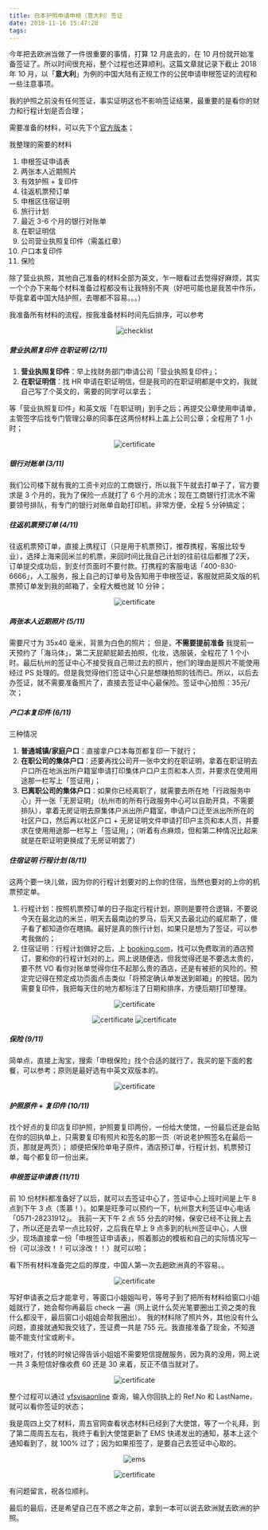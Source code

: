 ```yaml
---
title: 白本护照申请申根（意大利）签证
date: 2018-11-16 15:47:28
tags: 
---
```


今年把去欧洲当做了一件很重要的事情，打算 12 月底去的，在 10 月份就开始准备签证了。所以时间很充裕，整个过程也还算顺利。这篇文章就记录下截止 2018 年 10 月，以「**意大利**」为例的中国大陆有正规工作的公民申请申根签证的流程和一些注意事项。

我的护照之前没有任何签证，事实证明这也不影响签证结果，最重要的是看你的财力和行程计划是否合理；

需要准备的材料，可以先下个[官方版本](http://www.vfsglobal.cn/italy/china/Shanghai/chinese/pdf/Checklist-for-Tourism.pdf)；

我整理的需要的材料
1. 申根签证申请表
2. 两张本人近期照片
3. 有效护照 + 复印件
4. 往返机票预订单
5. 申根区住宿证明
6. 旅行计划
7. 最近 3-6 个月的银行对账单
8. 在职证明信
9. 公司营业执照复印件（需盖红章）
10. 户口本复印件
11. 保险

<!--more-->

除了营业执照，其他自己准备的材料全部为英文，乍一眼看过去觉得好麻烦，其实一个个办下来每个材料准备过程都没有让我特别不爽（好吧可能也是我苦中作乐，毕竟拿着中国大陆护照，去哪都不容易。。。）

我准备所有材料的流程，按我准备材料时间先后排序，可以参考

<div align=center>

![checklist](https://timeline229-image.oss-cn-hangzhou.aliyuncs.com/schengen-checklist/checklist.png)

</div>

##### 营业执照复印件 在职证明 (2/11)
1. **营业执照复印件**：早上找财务部门申请公司「营业执照复印件」；
2. **在职证明信**：找 HR 申请在职证明信，但是我司的在职证明都是中文的，我就自己写了个英文的，需要的同学可以拿去；

等「营业执照复印件」和英文版「在职证明」到手之后；再提交公章使用申请单，主管签字后找专门管理公章的同事在这两份材料上盖上公司公章；全程用了 1 小时；

<div align=center>

![certificate](https://timeline229-image.oss-cn-hangzhou.aliyuncs.com/schengen-checklist/certificate.png)

</div>

##### 银行对账单 (3/11)
我们公司楼下就有我的工资卡对应的工商银行，所以我下午就去打单子了，官方要求是 3 个月的，我为了保险一点就打了 6 个月的流水；现在工商银行打流水不需要领号排队，有专门的银行对账单自助打印机，非常方便，全程 5 分钟搞定；

##### 往返机票预订单 (4/11)
往返机票预订单，直接上携程订（只是用于机票预订，推荐携程，客服比较专业），选择上海来回米兰的机票，来回时间比我自己计划的往前往后都推了2天，订单提交成功后，到支付页面时不要付款。打携程的客服电话「400-830-6666」，人工服务，报上自己的订单号及告知用于申根签证，客服就把英文版的机票预订单发到我的邮箱了，全程大概也就 10 分钟；

<div align=center>

![certificate](https://timeline229-image.oss-cn-hangzhou.aliyuncs.com/schengen-checklist/flight-reservation.png)

</div>

##### 两张本人近期照片 (5/11)
需要尺寸为 35x40 毫米，背景为白色的照片；
但是，**不需要提前准备** 
我提前一天预约了「海马体」，第二天屁颠屁颠去拍照，化妆，选服装，全程花了 1 个小时。最后杭州的签证中心不接受我自己带过去的照片，他们的理由是照片不能使用经过 PS 处理的。但是我觉得他们签证中心只是想赚拍照的钱而已。所以，以后去办签证，就不需要准备照片了，直接去签证中心最保险。签证中心拍照：35元/次；

##### 户口本复印件 (6/11)
三种情况
1. **普通城镇/家庭户口**：直接拿户口本每页都复印一下就行；
2. **在职公司的集体户口**：还要再找公司开一张中文的在职证明，拿着在职证明去户口所在地派出所户籍室申请打印集体户口户主页和本人页，并要求在使用用途那一栏写上「签证用」；
3. **已离职公司的集体户口**：如果你已经离职了，就需要去所在地「行政服务中心」开一张「无房证明」（杭州市的所有行政服务中心可以自助开具，不需要排队），拿着无房证明去原集体户派出所户籍室，申请户口迁至派出所所在的社区户口，然后再以社区户口 + 无房证明文件申请打印户主页和本人页，并要求在使用用途那一栏写上「签证用」；（听着有点麻烦，但和第二种情况比起来就是在职证明更换成了无房证明罢了）

##### 住宿证明 行程计划 (8/11)
这两个要一块儿做，因为你的行程计划要对的上你的住宿，当然也要对的上你的机票预定单。
1. 行程计划：按照机票预订单的日子指定行程计划，原则是要符合逻辑，不要说今天在最北边的米兰，明天去最南边的罗马，后天又去最北边的威尼斯了，傻子看了都知道你在瞎搞。最好是真的旅行计划，如果只是想为了签证，可以参考我做的；
2. 住宿证明：行程计划做好之后，上 [booking.com](https://www.booking.com/index.zh-cn.html)，找可以免费取消的酒店预订，要和你的行程计划对的上。网上说随便选，但我觉得还是不要选太贵的，要不然 VO 看你对账单觉得你住不起那么贵的酒店，还是有被拒的风险的。预定完记得在预定成功页面点击类似「将预定确认单发送到邮箱」的按钮。因为需要复印件，我把每天住的地方都标注了日期和排序，方便后期打印整理。

<div align=center>

![certificate](https://timeline229-image.oss-cn-hangzhou.aliyuncs.com/schengen-checklist/ltinerary.png)

</div>

<div align=center>

![certificate](https://timeline229-image.oss-cn-hangzhou.aliyuncs.com/schengen-checklist/booking-confirmation1.png)
![certificate](https://timeline229-image.oss-cn-hangzhou.aliyuncs.com/schengen-checklist/booking-confirmation2.png)

</div>

##### 保险 (9/11)
简单点，直接上淘宝，搜索「申根保险」找个合适的就行了，我买的是下面的套餐，可以参考；原则是最好选有中英文双版本的。

<div align=center>

![certificate](https://timeline229-image.oss-cn-hangzhou.aliyuncs.com/schengen-checklist/Insurance.png)

</div>

##### 护照原件 + 复印件 (10/11)
找个好点的复印店复印护照，护照要复印两份，一份给大使馆，一份最后还是会贴在你的回执单上，只需要复印有照片和签名的那一页（听说老护照签名在最后一页，那就是两页）；
顺便把保险单电子原件，酒店预订单，行程计划，机票预订单，每个都复印一份出来。

##### 申根签证申请表 (11/11)
前 10 份材料都准备好了以后，就可以去签证中心了，签证中心上班时间是上午 8 点到下午 3 点（羡慕！）。如果是旺季可以预约一下，杭州意大利签证中心电话「0571-28231912」。
我前一天下午 2 点 55 分去的时候，保安已经不让我上去了，所以还是去早一点比较好，之后我在早上 9 点多到的杭州签证中心，人很少，现场直接拿一份「申根签证申请表」，照着那边的模板和自己的实际情况写一份（可以涂改！！可以涂改！！）就可以啦；

看下所有材料准备完之后的厚度，中国人第一次去趟欧洲真的不容易。。

<div align=center>

![certificate](https://timeline229-image.oss-cn-hangzhou.aliyuncs.com/schengen-checklist/materials.jpeg)

</div>

写好申请表之后才能拿号，等窗口小姐姐叫号，等号子到了把所有材料给窗口小姐姐就行了，她会帮你再最后 check 一遍（网上说什么荧光笔要圈出工资之类的我什么都没干，最后窗口小姐姐会帮我圈出）。
我的材料除了照片外，其他没有什么问题，直接就通知我交钱了，签证费一共是 755 元。我直接准备了现金，不知道能不能支付宝或刷卡。

哦对了，付钱的时候记得告诉小姐姐不需要短信提醒服务，因为真的没用，网上说一共 3 条短信好像收费 60 还是 30 来着，反正不值当就对了。

<div align=center>

![certificate](https://timeline229-image.oss-cn-hangzhou.aliyuncs.com/schengen-checklist/fee.jpeg)

</div>

整个过程可以通过 [vfsvisaonline](https://www.vfsvisaonline.com/global-passporttracking/track/index?q=shSA0YnE4pLF9Xzwon/x/IzcvBCb/70NmWcryI2n01dFCVgtsDjpmd3jfNFPt90CTrBxqrhWReplZC8o/IMm7w==) 查询，输入你回执上的 Ref.No 和 LastName，就可以看你签证的状态；

我是周四上交了材料，周五官网查看状态材料已经到了大使馆，等了一个礼拜，到了第二周周五左右，我终于看到大使馆更新了 EMS 快递发出的通知，基本上这个通知看到了，就 100% 过了；因为如果拒签了，是要自己去签证中心取的。

<div align=center>

![ems](https://timeline229-image.oss-cn-hangzhou.aliyuncs.com/schengen-checklist/ems.jpeg)


![certificate](https://timeline229-image.oss-cn-hangzhou.aliyuncs.com/schengen-checklist/visa.jpeg)

</div>

有问题留言，祝各位顺利。

最后的最后，还是希望自己在不惑之年之前，拿到一本可以说去欧洲就去欧洲的护照。